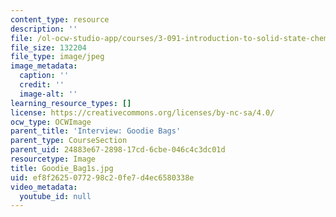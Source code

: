```yaml
---
content_type: resource
description: ''
file: /ol-ocw-studio-app/courses/3-091-introduction-to-solid-state-chemistry-fall-2018/ef8f2625077298c20fe7d4ec6580338e_Goodie_Bag1s.jpg
file_size: 132204
file_type: image/jpeg
image_metadata:
  caption: ''
  credit: ''
  image-alt: ''
learning_resource_types: []
license: https://creativecommons.org/licenses/by-nc-sa/4.0/
ocw_type: OCWImage
parent_title: 'Interview: Goodie Bags'
parent_type: CourseSection
parent_uid: 24883e67-2898-17cd-6cbe-046c4c3dc01d
resourcetype: Image
title: Goodie_Bag1s.jpg
uid: ef8f2625-0772-98c2-0fe7-d4ec6580338e
video_metadata:
  youtube_id: null
---
```


